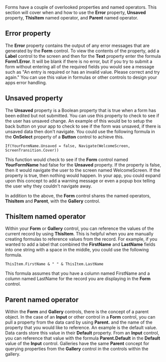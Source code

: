 Forms have a couple of overlooked properties and named operators. This
section will cover when and how to use the **Error** property,
**Unsaved** property, **ThisItem** named operator, and **Parent** named
operator.

Error property 
---------------

The **Error** property contains the output of any error messages
that are generated by the **Form** control. To view the contents of the
property, add a **Label** control to the screen and then for the
**Text** property enter the formula **Form1.Error**. It will be blank if
there is no error, but if you try to submit a form without entering all
of the required fields you would see a message such as "An entry is
required or has an invalid value. Please correct and try again." You can
use this value in formulas or other controls to design your apps error
handling.

Unsaved property
----------------

The **Unsaved** property is a Boolean property that is true when a form
has been edited but not submitted. You can use this property to check to
see if the user has unsaved change. An example of this would be to setup
the back button on your app to check to see if the form was unsaved, if
there is unsaved data then don't navigate. You could use the following
formula in the **OnSelect** property of a **Button** control to achieve
this.

```
If(YourFormName.Unsaved = false, Navigate(WelcomeScreen,
ScreenTransition.Cover))
```

This function would check to see if the **Form** control named
**YourFormName** had false for the **Unsaved** property. If the property is
false, then it would navigate the user to the screen named
WelcomeScreen. If the property is true, then nothing would happen. In
your app, you could expand upon this concept to add a warning message or
even a popup box telling the user why they couldn't navigate away.

In addition to the above, the **Form** control shares the named
operators, **ThisItem** and **Parent**, with the **Gallery** control.

ThisItem named operator
-----------------------

Within your **Form** or **Gallery** control, you can reference the
values of the current record by using **ThisItem**. This is helpful when
you are manually creating formulas to reference values from the record.
For example, if you wanted to add a label that combined the
**FirstName** and **LastName** fields into one string with a space in
the middle, you could use the following formula.

```
ThisItem.FirstName & " " & ThisItem.LastName
```

This formula assumes that you have a column named FirstName and a column
named LastName for the record you are displaying in the **Form** control.

Parent named operator
---------------------

Within the **Form** and **Gallery** controls, there is the concept of a
parent object. In the case of an **Input** or other control in a
**Form** control, you can pull a property from the data card by using
**Parent.** and the name of the property that you would like to
reference. An example is the default value. Data cards store this value
in their **Default** property. From an **Input** control, you can reference
that value with the formula **Parent.Default** in the **Default** value
of the **Input** control. Galleries have the same **Parent** concept
for querying properties from the **Gallery** control in the controls
within the gallery.
 
